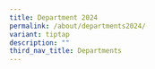 ```yaml
---
title: Department 2024
permalink: /about/departments2024/
variant: tiptap
description: ""
third_nav_title: Departments
---
```

